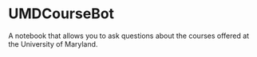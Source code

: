 # UMDCourseBot
A notebook that allows you to ask questions about the courses offered at the University of Maryland. 
